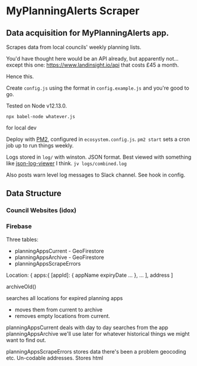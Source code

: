 # MyPlanningAlerts Scraper
## Data acquisition for MyPlanningAlerts app.

Scrapes data from local councils' weekly planning lists.

You'd have thought here would be an API already, but apparently not... except this one: https://www.landinsight.io/api that costs £45 a month.

Hence this.

Create `config.js` using the format in `config.example.js` and you're good to go.

Tested on Node v12.13.0.

```
npx babel-node whatever.js
```
for local dev

Deploy with [PM2](https://pm2.io/), configured in `ecosystem.config.js`. `pm2 start` sets a cron job up to run things weekly.

Logs stored in `log/` with winston. JSON format. Best viewed with something like [json-log-viewer](https://www.npmjs.com/package/json-log-viewer) I think. `jv logs/combined.log`

Also posts warn level log messages to Slack channel. See hook in config.
 
## Data Structure

### Council Websites (idox)



### Firebase
Three tables:

 - planningAppsCurrent - GeoFirestore
 - planningAppsArchive - GeoFirestore
 - planningAppsScrapeErrors


Location: {
    apps:{
        [appId]: {
            appName
            expiryDate
            ...
        },
        ...
    ],
    address
]

archiveOld()

searches all locations for expired planning apps 
  - moves them from current to archive
  - removes empty locations from current.

planningAppsCurrent deals with day to day searches from the app
planningAppsArchive we'll use later for whatever historical things we might want to find out.

planningAppsScrapeErrors stores data there's been a problem geocoding etc. Un-codable addresses. Stores html 
